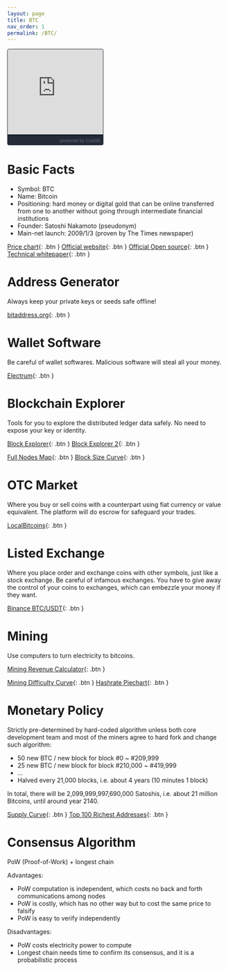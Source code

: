 ```yaml
---
layout: page
title: BTC
nav_order: 1
permalink: /BTC/
---
```


<div style="width: 220px; height:220px; background-color: #1D2330; overflow:hidden; box-sizing: border-box; border: 1px solid #282E3B; border-radius: 4px; text-align: right; line-height:14px; block-size:220px; font-size: 12px; box-sizing:content-box; font-feature-settings: normal; text-size-adjust: 100%; box-shadow: inset 0 -20px 0 0 #262B38;padding:1px;padding: 0px; margin: 0px;"><div style="height:200px;"><iframe src="https://widget.coinlib.io/widget?type=single_v2&theme=dark&coin_id=859&pref_coin_id=1505" width="220" height="196" scrolling="auto" marginwidth="0" marginheight="0" frameborder="0" border="0" style="border:0;margin:0;padding:0;line-height:14px;box-sizing:content-box;" height="100%" width="100%"></iframe></div><div style="color: #626B7F; line-height: 14px; font-weight: 400; font-size: 11px; box-sizing:content-box; margin: 3px 6px 10px 0px; font-family: Verdana, Tahoma, Arial, sans-serif;">powered by&nbsp;<a href="https://coinlib.io" target="_blank" style="font-weight: 500; color: #626B7F; font-size: 11px; text-decoration:none;">Coinlib</a></div></div>

# Basic Facts

* Symbol: BTC
* Name: Bitcoin
* Positioning: hard money or digital gold that can be online transferred from one to another without going through intermediate financial institutions
* Founder: Satoshi Nakamoto (pseudonym)
* Main-net launch: 2009/1/3 (proven by The Times newspaper)

[Price chart](https://coinmarketcap.com/currencies/bitcoin/){: .btn }
[Official website](https://bitcoin.org){: .btn }
[Official Open source](https://github.com/bitcoin/){: .btn }
[Technical whitepaper](https://bitcoin.org/bitcoin.pdf){: .btn }

# Address Generator

Always keep your private keys or seeds safe offline!

[bitaddress.org](https://bitaddresss.org){: .btn }

# Wallet Software

Be careful of wallet softwares. Malicious software will steal all your money.

[Electrum](https://www.electrum.org/){: .btn }

# Blockchain Explorer

Tools for you to explore the distributed ledger data safely. No need to expose your key or identity.

[Block Explorer](https://btc.com/block){: .btn }
[Block Explorer 2](https://www.blockchain.com/explorer){: .btn }

[Full Nodes Map](https://bitnodes.earn.com/){: .btn }
[Block Size Curve](https://www.blockchain.com/charts/avg-block-size){: .btn }

# OTC Market

Where you buy or sell coins with a counterpart using fiat currency or value equivalent.
The platform will do escrow for safeguard your trades.

[LocalBitcoins](https://localbitcoins.com/){: .btn }

# Listed Exchange

Where you place order and exchange coins with other symbols, just like a stock exchange.
Be careful of infamous exchanges. You have to give away the control of your coins to exchanges, which can embezzle your money if they want.

[Binance BTC/USDT](https://www.binance.com/en/trade/BTC_USDT){: .btn }

# Mining

Use computers to turn electricity to bitcoins.

[Mining Revenue Calculator](https://www.f2pool.com/calculator?miner_id=1&currency=btc){: .btn }

[Mining Difficulty Curve](https://bitcoinwisdom.com/bitcoin/difficulty){: .btn }
[Hashrate Piechart](https://www.blockchain.com/pools){: .btn }

# Monetary Policy

Strictly pre-determined by hard-coded algorithm unless both core development team and most of the miners agree to hard fork and change such algorithm:

* 50 new BTC / new block for block #0 ~ #209,999
* 25 new BTC / new block for block #210,000 ~ #419,999
* ...
* Halved every 21,000 blocks, i.e. about 4 years (10 minutes 1 block)

In total, there will be 2,099,999,997,690,000 Satoshis, i.e. about 21 million Bitcoins, until around year 2140.

[Supply Curve](https://www.blockchain.com/charts/total-bitcoins?timespan=all){: .btn }
[Top 100 Richest Addresses](https://bitinfocharts.com/top-100-richest-bitcoin-addresses.html){: .btn }

# Consensus Algorithm

PoW (Proof-of-Work) + longest chain

Advantages:
* PoW computation is independent, which costs no back and forth communications among nodes
* PoW is costly, which has no other way but to cost the same price to falsify
* PoW is easy to verify independently

Disadvantages:
* PoW costs electricity power to compute
* Longest chain needs time to confirm its consensus, and it is a probabilistic process

